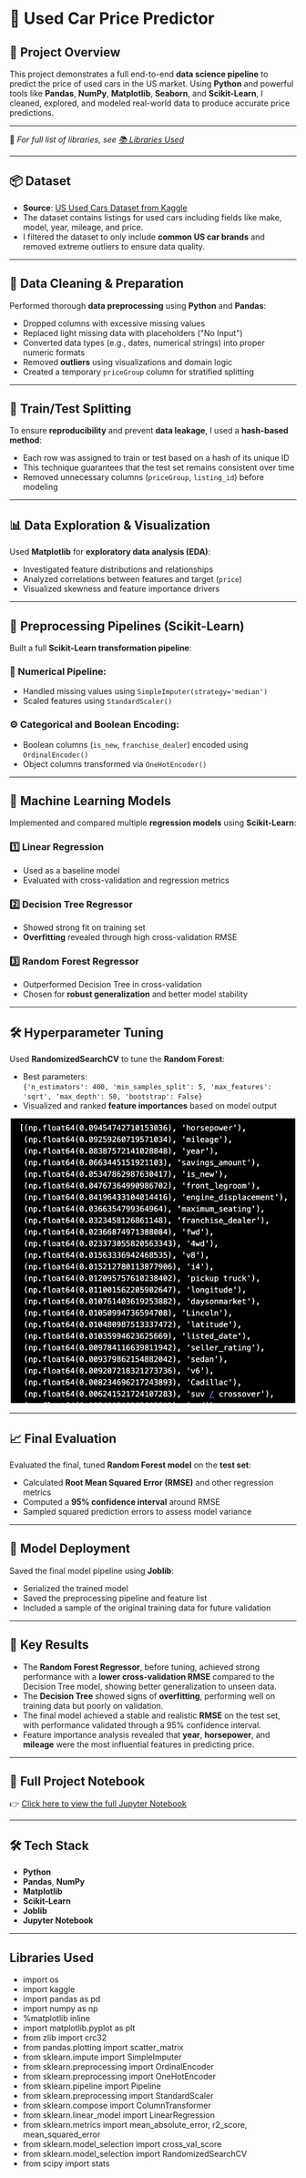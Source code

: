 # 🚗 Used Car Price Predictor

## 📌 Project Overview
This project demonstrates a full end-to-end **data science pipeline** to predict the price of used cars in the US market. Using **Python** and powerful tools like **Pandas**, **NumPy**, **Matplotlib**, **Seaborn**, and **Scikit-Learn**, I cleaned, explored, and modeled real-world data to produce accurate price predictions.

---

📌 _For full list of libraries, see [📚 Libraries Used](#libraries-used)_

---

## 📦 Dataset
- **Source**: [US Used Cars Dataset from Kaggle](https://www.kaggle.com/datasets/ananaymital/us-used-cars-dataset/data)
- The dataset contains listings for used cars including fields like make, model, year, mileage, and price.
- I filtered the dataset to only include **common US car brands** and removed extreme outliers to ensure data quality.

---

## 🧹 Data Cleaning & Preparation
Performed thorough **data preprocessing** using **Python** and **Pandas**:
- Dropped columns with excessive missing values
- Replaced light missing data with placeholders ("No Input")
- Converted data types (e.g., dates, numerical strings) into proper numeric formats
- Removed **outliers** using visualizations and domain logic
- Created a temporary `priceGroup` column for stratified splitting

---

## 🧪 Train/Test Splitting
To ensure **reproducibility** and prevent **data leakage**, I used a **hash-based method**:
- Each row was assigned to train or test based on a hash of its unique ID
- This technique guarantees that the test set remains consistent over time
- Removed unnecessary columns (`priceGroup`, `listing_id`) before modeling

---

## 📊 Data Exploration & Visualization
Used **Matplotlib** for **exploratory data analysis (EDA)**:
- Investigated feature distributions and relationships
- Analyzed correlations between features and target (`price`)
- Visualized skewness and feature importance drivers

---

## 🔧 Preprocessing Pipelines (Scikit-Learn)

Built a full **Scikit-Learn transformation pipeline**:

### 🔢 Numerical Pipeline:
- Handled missing values using `SimpleImputer(strategy='median')`
- Scaled features using `StandardScaler()`

### ⚙️ Categorical and Boolean Encoding:
- Boolean columns (`is_new`, `franchise_dealer`) encoded using `OrdinalEncoder()`
- Object columns transformed via `OneHotEncoder()`

---

## 🤖 Machine Learning Models

Implemented and compared multiple **regression models** using **Scikit-Learn**:

### 1️⃣ Linear Regression
- Used as a baseline model
- Evaluated with cross-validation and regression metrics

### 2️⃣ Decision Tree Regressor
- Showed strong fit on training set
- **Overfitting** revealed through high cross-validation RMSE

### 3️⃣ Random Forest Regressor
- Outperformed Decision Tree in cross-validation
- Chosen for **robust generalization** and better model stability

---

## 🛠️ Hyperparameter Tuning

Used **RandomizedSearchCV** to tune the **Random Forest**:
- Best parameters:  
  `{'n_estimators': 400, 'min_samples_split': 5, 'max_features': 'sqrt', 'max_depth': 50, 'bootstrap': False}`
- Visualized and ranked **feature importances** based on model output

<p align="center">
  <img src="images/feature_importance.png" width="500"/>
</p>

---

## 📈 Final Evaluation

Evaluated the final, tuned **Random Forest model** on the **test set**:
- Calculated **Root Mean Squared Error (RMSE)** and other regression metrics
- Computed a **95% confidence interval** around RMSE
- Sampled squared prediction errors to assess model variance

---

## 💾 Model Deployment

Saved the final model pipeline using **Joblib**:
- Serialized the trained model
- Saved the preprocessing pipeline and feature list
- Included a sample of the original training data for future validation

---

## 🧠 Key Results

- The **Random Forest Regressor**, before tuning, achieved strong performance with a **lower cross-validation RMSE** compared to the Decision Tree model, showing better generalization to unseen data.
- The **Decision Tree** showed signs of **overfitting**, performing well on training data but poorly on validation.
- The final model achieved a stable and realistic **RMSE** on the test set, with performance validated through a 95% confidence interval.
- Feature importance analysis revealed that **year**, **horsepower**, and **mileage** were the most influential features in predicting price.

---

## 📓 Full Project Notebook

👉 [Click here to view the full Jupyter Notebook](Used_Cars_Price_Predictor.ipynb)

---

## 🛠️ Tech Stack
- **Python**
- **Pandas**, **NumPy**
- **Matplotlib**
- **Scikit-Learn**
- **Joblib**
- **Jupyter Notebook**

---

## Libraries Used
- import os 
- import kaggle
- import pandas as pd 
- import numpy as np
- %matplotlib inline
- import matplotlib.pyplot as plt
- from zlib import crc32
- from pandas.plotting import scatter_matrix
- from sklearn.impute import SimpleImputer 
- from sklearn.preprocessing import OrdinalEncoder 
- from sklearn.preprocessing import OneHotEncoder
- from sklearn.pipeline import Pipeline
- from sklearn.preprocessing import StandardScaler
- from sklearn.compose import ColumnTransformer
- from sklearn.linear_model import LinearRegression
- from sklearn.metrics import mean_absolute_error, r2_score, mean_squared_error
- from sklearn.model_selection import cross_val_score
- from sklearn.model_selection import RandomizedSearchCV
- from scipy import stats
